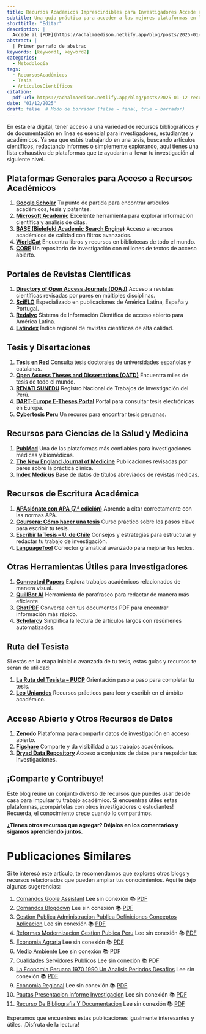 ```yaml
---
title: Recursos Académicos Imprescindibles para Investigadores Accede a Tesis, Artículos y Más
subtitle: Una guía práctica para acceder a las mejores plataformas en línea.
shorttitle: "Editar"
description: |
  Accede al [PDF](https://achalmaedison.netlify.app/blog/posts/2025-01-12-recurso-de-bibliografia-y-documentacion/index.pdf) completo aquí.
abstract: |
  | Primer parrafo de abstrac
keywords: [keyword1, keyword2]
categories:
  - Metodología
tags:
  - RecursosAcadémicos
  - Tesis
  - ArtículosCientíficos
citation:
  pdf-url: https://achalmaedison.netlify.app/blog/posts/2025-01-12-recurso-de-bibliografia-y-documentacion/index.pdf
date: "01/12/2025"
draft: false  # Modo de borrador (false = final, true = borrador)
---
```






En esta era digital, tener acceso a una variedad de recursos bibliográficos y de documentación en línea es esencial para investigadores, estudiantes y académicos. Ya sea que estés trabajando en una tesis, buscando artículos científicos, redactando informes o simplemente explorando, aquí tienes una lista exhaustiva de plataformas que te ayudarán a llevar tu investigación al siguiente nivel.


## **Plataformas Generales para Acceso a Recursos Académicos**

1. **[Google Scholar](https://scholar.google.com/)**
    Tu punto de partida para encontrar artículos académicos, tesis y patentes.
2. **[Microsoft Academic](https://academic.microsoft.com/)**
    Excelente herramienta para explorar información científica y análisis de citas.
3. **[BASE (Bielefeld Academic Search Engine)](https://www.base-search.net/)**
    Acceso a recursos académicos de calidad con filtros avanzados.
4. **[WorldCat](https://www.worldcat.org/)**
    Encuentra libros y recursos en bibliotecas de todo el mundo.
5. **[CORE](https://core.ac.uk/)**
    Un repositorio de investigación con millones de textos de acceso abierto.

## **Portales de Revistas Científicas**

1. **[Directory of Open Access Journals (DOAJ)](https://doaj.org/)**
    Acceso a revistas científicas revisadas por pares en múltiples disciplinas.
2. **[SciELO](https://scielo.org/)**
    Especializado en publicaciones de América Latina, España y Portugal.
3. **[Redalyc](https://www.redalyc.org/)**
    Sistema de Información Científica de acceso abierto para América Latina.
4. **[Latindex](https://www.latindex.org/)**
    Índice regional de revistas científicas de alta calidad.


## **Tesis y Disertaciones**

1. **[Tesis en Red](http://www.tesisenred.net/)**
    Consulta tesis doctorales de universidades españolas y catalanas.
2. **[Open Access Theses and Dissertations (OATD)](https://oatd.org/)**
    Encuentra miles de tesis de todo el mundo.
3. **[RENATI SUNEDU](http://renati.sunedu.gob.pe/)**
    Registro Nacional de Trabajos de Investigación del Perú.
4. **[DART-Europe E-Theses Portal](http://www.dart-europe.eu/basic-search.php)**
    Portal para consultar tesis electrónicas en Europa.
5. **[Cybertesis Peru](http://cybertesis.unmsm.edu.pe/)**
    Un recurso para encontrar tesis peruanas.


## **Recursos para Ciencias de la Salud y Medicina**

1. **[PubMed](https://www.ncbi.nlm.nih.gov/pubmed/)**
    Una de las plataformas más confiables para investigaciones médicas y biomédicas.
2. **[The New England Journal of Medicine](https://www.nejm.org/)**
    Publicaciones revisadas por pares sobre la práctica clínica.
3. **[Index Medicus](http://www2.bg.ump.edu.pl/czasopisma/medicus.php?lang=eng)**
    Base de datos de títulos abreviados de revistas médicas.


## **Recursos de Escritura Académica**

1. **[APAsiónate con APA (7.ª edición)](https://centrodeescriturajaveriano.thinkific.com/courses/normas-apa-septima-edicion)**
    Aprende a citar correctamente con las normas APA.
2. **[Coursera: Cómo hacer una tesis](https://www.coursera.org/learn/como-hacer-una-tesis)**
    Curso práctico sobre los pasos clave para escribir tu tesis.
3. **[Escribir la Tesis – U. de Chile](https://aprendizaje.uchile.cl/recursos-para-leer-escribir-y-hablar-en-la-universidad/escribir-la-tesis/)**
    Consejos y estrategias para estructurar y redactar tu trabajo de investigación.
4. **[LanguageTool](https://languagetool.org/)**
    Corrector gramatical avanzado para mejorar tus textos.


## **Otras Herramientas Útiles para Investigadores**

1. **[Connected Papers](https://www.connectedpapers.com/)**
    Explora trabajos académicos relacionados de manera visual.
2. **[QuillBot AI](https://quillbot.com/)**
    Herramienta de parafraseo para redactar de manera más eficiente.
3. **[ChatPDF](https://www.chatpdf.com/)**
    Conversa con tus documentos PDF para encontrar información más rápido.
4. **[Scholarcy](https://www.scholarcy.com/)**
    Simplifica la lectura de artículos largos con resúmenes automatizados.


## **Ruta del Tesista**

Si estás en la etapa inicial o avanzada de tu tesis, estas guías y recursos te serán de utilidad:

1. **[La Ruta del Tesista – PUCP](https://posgrado.pucp.edu.pe/informacion-para-estudiantes/la-ruta-del-tesista/)**
    Orientación paso a paso para completar tu tesis.
2. **[Leo Uniandes](https://leo.uniandes.edu.co/)**
    Recursos prácticos para leer y escribir en el ámbito académico.


## **Acceso Abierto y Otros Recursos de Datos**

1. **[Zenodo](https://zenodo.org/)**
    Plataforma para compartir datos de investigación en acceso abierto.
2. **[Figshare](https://figshare.com/)**
    Comparte y da visibilidad a tus trabajos académicos.
3. **[Dryad Data Repository](https://datadryad.org/stash)**
    Acceso a conjuntos de datos para respaldar tus investigaciones.


## **¡Comparte y Contribuye!**

Este blog reúne un conjunto diverso de recursos que puedes usar desde casa para impulsar tu trabajo académico. Si encuentras útiles estas plataformas, ¡compártelas con otros investigadores o estudiantes! Recuerda, el conocimiento crece cuando lo compartimos.

**¿Tienes otros recursos que agregar? Déjalos en los comentarios y sigamos aprendiendo juntos.**



# Publicaciones Similares

Si te interesó este artículo, te recomendamos que explores otros blogs y recursos relacionados que pueden ampliar tus conocimientos. Aquí te dejo algunas sugerencias:


1. [Comandos Goole Assistant](https://achalmaedison.netlify.app/blog/posts/2020-05-23-comandos-goole-assistant) Lee sin conexión 📚 [PDF](https://achalmaedison.netlify.app/blog/posts/2020-05-23-comandos-goole-assistant/index.pdf)
2. [Comandos Blogdown](https://achalmaedison.netlify.app/blog/posts/2021-07-14-comandos-blogdown) Lee sin conexión 📚 [PDF](https://achalmaedison.netlify.app/blog/posts/2021-07-14-comandos-blogdown/index.pdf)
3. [Gestion Publica Administracion Publica Definiciones Conceptos Aplicacion](https://achalmaedison.netlify.app/blog/posts/2021-10-01-gestion-publica-administracion-publica-definiciones-conceptos-aplicacion) Lee sin conexión 📚 [PDF](https://achalmaedison.netlify.app/blog/posts/2021-10-01-gestion-publica-administracion-publica-definiciones-conceptos-aplicacion/index.pdf)
4. [Reformas Modernizacion Gestion Publica Peru](https://achalmaedison.netlify.app/blog/posts/2021-10-01-reformas-modernizacion-gestion-publica-peru) Lee sin conexión 📚 [PDF](https://achalmaedison.netlify.app/blog/posts/2021-10-01-reformas-modernizacion-gestion-publica-peru/index.pdf)
5. [Economia Agraria](https://achalmaedison.netlify.app/blog/posts/2022-04-22-economia-agraria) Lee sin conexión 📚 [PDF](https://achalmaedison.netlify.app/blog/posts/2022-04-22-economia-agraria/index.pdf)
6. [Medio Ambiente](https://achalmaedison.netlify.app/blog/posts/2022-06-02-medio-ambiente) Lee sin conexión 📚 [PDF](https://achalmaedison.netlify.app/blog/posts/2022-06-02-medio-ambiente/index.pdf)
7. [Cualidades Servidores Publicos](https://achalmaedison.netlify.app/blog/posts/2023-05-11-cualidades-servidores-publicos) Lee sin conexión 📚 [PDF](https://achalmaedison.netlify.app/blog/posts/2023-05-11-cualidades-servidores-publicos/index.pdf)
8. [La Economia Peruana 1970 1990 Un Analisis Periodos Desafios](https://achalmaedison.netlify.app/blog/posts/2023-05-12-la-economia-peruana-1970-1990-un-analisis-periodos-desafios) Lee sin conexión 📚 [PDF](https://achalmaedison.netlify.app/blog/posts/2023-05-12-la-economia-peruana-1970-1990-un-analisis-periodos-desafios/index.pdf)
9. [Economia Regional](https://achalmaedison.netlify.app/blog/posts/2023-05-16-economia-regional) Lee sin conexión 📚 [PDF](https://achalmaedison.netlify.app/blog/posts/2023-05-16-economia-regional/index.pdf)
10. [Pautas Presentacion Informe Investigacion](https://achalmaedison.netlify.app/blog/posts/2023-06-03-pautas-presentacion-informe-investigacion) Lee sin conexión 📚 [PDF](https://achalmaedison.netlify.app/blog/posts/2023-06-03-pautas-presentacion-informe-investigacion/index.pdf)
11. [Recurso De Bibliografia Y Documentacion](https://achalmaedison.netlify.app/blog/posts/2025-01-12-recurso-de-bibliografia-y-documentacion) Lee sin conexión 📚 [PDF](https://achalmaedison.netlify.app/blog/posts/2025-01-12-recurso-de-bibliografia-y-documentacion/index.pdf)


Esperamos que encuentres estas publicaciones igualmente interesantes y útiles. ¡Disfruta de la lectura!

